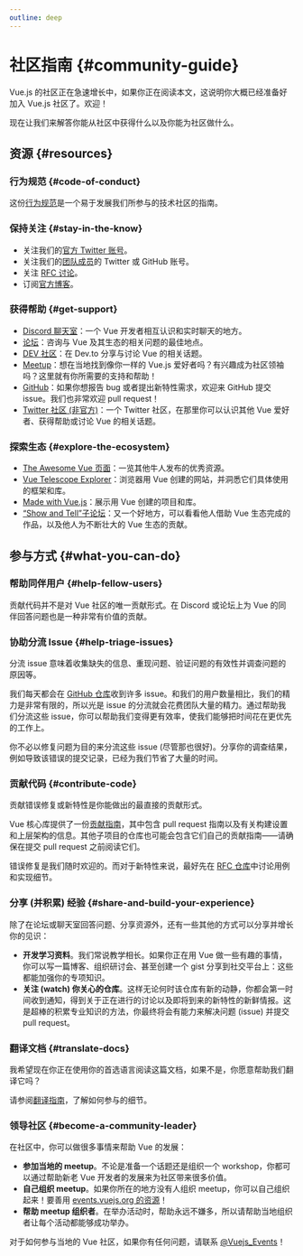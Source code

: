 ```yaml
---
outline: deep
---
```


# 社区指南 {#community-guide}

Vue.js 的社区正在急速增长中，如果你正在阅读本文，这说明你大概已经准备好加入 Vue.js 社区了。欢迎！

现在让我们来解答你能从社区中获得什么以及你能为社区做什么。

## 资源 {#resources}

### 行为规范 {#code-of-conduct}

这份[行为规范](https://vuejs.org/about/coc.html)是一个易于发展我们所参与的技术社区的指南。

### 保持关注 {#stay-in-the-know}

- 关注我们的[官方 Twitter 账号](https://twitter.com/vuejs)。
- 关注我们的[团队成员](./team)的 Twitter 或 GitHub 账号。
- 关注 [RFC 讨论](https://github.com/vuejs/rfcs)。
- 订阅[官方博客](https://blog.vuejs.org/)。

### 获得帮助 {#get-support}

- [Discord 聊天室](https://chat.vuejs.org/)：一个 Vue 开发者相互认识和实时聊天的地方。
- [论坛](https://forum.vuejs.org/)：咨询与 Vue 及其生态的相关问题的最佳地点。
- [DEV 社区](https://dev.to/t/vue)：在 Dev.to 分享与讨论 Vue 的相关话题。
- [Meetup](https://events.vuejs.org/meetups)：想在当地找到像你一样的 Vue.js 爱好者吗？有兴趣成为社区领袖吗？这里就有你所需要的支持和帮助！
- [GitHub](https://github.com/vuejs)：如果你想报告 bug 或者提出新特性需求，欢迎来 GitHub 提交 issue。我们也非常欢迎 pull request！
- [Twitter 社区 (非官方)](https://twitter.com/i/communities/1516368750634840064)：一个 Twitter 社区，在那里你可以认识其他 Vue 爱好者、获得帮助或讨论 Vue 的相关话题。

### 探索生态 {#explore-the-ecosystem}

- [The Awesome Vue 页面](https://github.com/vuejs/awesome-vue)：一览其他牛人发布的优秀资源。
- [Vue Telescope Explorer](https://vuetelescope.com/explore)：浏览器用 Vue 创建的网站，并洞悉它们具体使用的框架和库。
- [Made with Vue.js](https://madewithvuejs.com/)：展示用 Vue 创建的项目和库。
- [“Show and Tell”子论坛](https://forum.vuejs.org/c/show-and-tell)：又一个好地方，可以看看他人借助 Vue 生态完成的作品，以及他人为不断壮大的 Vue 生态的贡献。

## 参与方式 {#what-you-can-do}

### 帮助同伴用户 {#help-fellow-users}

贡献代码并不是对 Vue 社区的唯一贡献形式。在 Discord 或论坛上为 Vue 的同伴回答问题也是一种非常有价值的贡献。

### 协助分流 Issue {#help-triage-issues}

分流 issue 意味着收集缺失的信息、重现问题、验证问题的有效性并调查问题的原因等。

我们每天都会在 [GitHub 仓库](https://github.com/vuejs)收到许多 issue。和我们的用户数量相比，我们的精力是非常有限的，所以光是 issue 的分流就会花费团队大量的精力。通过帮助我们分流这些 issue，你可以帮助我们变得更有效率，使我们能够把时间花在更优先的工作上。

你不必以修复问题为目的来分流这些 issue (尽管那也很好)。分享你的调查结果，例如导致该错误的提交记录，已经为我们节省了大量的时间。

### 贡献代码 {#contribute-code}

贡献错误修复或新特性是你能做出的最直接的贡献形式。

Vue 核心库提供了一份[贡献指南](https://github.com/vuejs/core/blob/main/.github/contributing.md)，其中包含 pull request 指南以及有关构建设置和上层架构的信息。其他子项目的仓库也可能会包含它们自己的贡献指南——请确保在提交 pull request 之前阅读它们。

错误修复是我们随时欢迎的。而对于新特性来说，最好先在 [RFC 仓库](https://github.com/vuejs/rfcs/discussions)中讨论用例和实现细节。

### 分享 (并积累) 经验 {#share-and-build-your-experience}

除了在论坛或聊天室回答问题、分享资源外，还有一些其他的方式可以分享并增长你的见识：

- **开发学习资料**。我们常说教学相长。如果你正在用 Vue 做一些有趣的事情，你可以写一篇博客、组织研讨会、甚至创建一个 gist 分享到社交平台上：这些都能加强你的专项知识。
- **关注 (watch) 你关心的仓库**。这样无论何时该仓库有新的动静，你都会第一时间收到通知，得到关于正在进行的讨论以及即将到来的新特性的新鲜情报。这是超棒的积累专业知识的方法，你最终将会有能力来解决问题 (issue) 并提交 pull request。

### 翻译文档 {#translate-docs}

我希望现在你正在使用你的首选语言阅读这篇文档，如果不是，你愿意帮助我们翻译它吗？

请参阅[翻译指南](/translations/)，了解如何参与的细节。

### 领导社区 {#become-a-community-leader}

在社区中，你可以做很多事情来帮助 Vue 的发展：

- **参加当地的 meetup**。不论是准备一个话题还是组织一个 workshop，你都可以通过帮助新老 Vue 开发者的发展来为社区带来很多价值。
- **自己组织 meetup**。如果你所在的地方没有人组织 meetup，你可以自己组织起来！要善用 [events.vuejs.org 的资源](https://events.vuejs.org/resources/#getting-started)！
- **帮助 meetup 组织者**。在举办活动时，帮助永远不嫌多，所以请帮助当地组织者让每个活动都能够成功举办。

对于如何参与当地的 Vue 社区，如果你有任何问题，请联系 [@Vuejs_Events](https://www.twitter.com/vuejs_events)！
